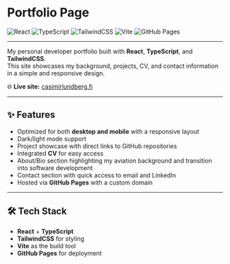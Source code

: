 # Portfolio Page

![React](https://img.shields.io/badge/React-20232A?style=for-the-badge&logo=react&logoColor=61DAFB)
![TypeScript](https://img.shields.io/badge/TypeScript-3178C6?style=for-the-badge&logo=typescript&logoColor=white)
![TailwindCSS](https://img.shields.io/badge/TailwindCSS-38B2AC?style=for-the-badge&logo=tailwind-css&logoColor=white)
![Vite](https://img.shields.io/badge/Vite-646CFF?style=for-the-badge&logo=vite&logoColor=FFD62E)
![GitHub Pages](https://img.shields.io/badge/GitHub%20Pages-222222?style=for-the-badge&logo=github&logoColor=white)

---

My personal developer portfolio built with **React**, **TypeScript**, and **TailwindCSS**.  
This site showcases my background, projects, CV, and contact information in a simple and responsive design.

🌐 **Live site:** [casimirlundberg.fi](https://casimirlundberg.fi)

---

## ✨ Features

- Optimized for both **desktop and mobile** with a responsive layout  
- Dark/light mode support  
- Project showcase with direct links to GitHub repositories  
- Integrated **CV** for easy access  
- About/Bio section highlighting my aviation background and transition into software development  
- Contact section with quick access to email and LinkedIn  
- Hosted via **GitHub Pages** with a custom domain  

---

## 🛠️ Tech Stack

- **React** + **TypeScript**  
- **TailwindCSS** for styling  
- **Vite** as the build tool  
- **GitHub Pages** for deployment  

